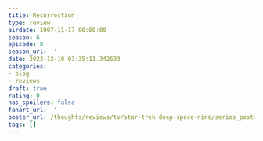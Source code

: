 ```yaml
---
title: Resurrection
type: review
airdate: 1997-11-17 00:00:00
season: 6
episode: 8
season_url: ''
date: 2023-12-10 03:35:11.342633
categories:
- blog
- reviews
draft: true
rating: 0
has_spoilers: false
fanart_url: ''
poster_url: /thoughts/reviews/tv/star-trek-deep-space-nine/series_poster.jpg
tags: []
---
```


